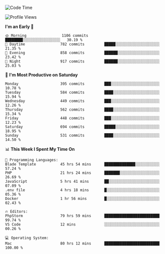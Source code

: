 <!--START_SECTION:waka-->
![Code Time](http://img.shields.io/badge/Code%20Time-2%2C539%20hrs%2048%20mins-blue)

![Profile Views](http://img.shields.io/badge/Profile%20Views-0-blue)

**I'm an Early 🐤** 

```text
🌞 Morning                1106 commits        ████████░░░░░░░░░░░░░░░░░   30.19 % 
🌆 Daytime                782 commits         █████░░░░░░░░░░░░░░░░░░░░   21.35 % 
🌃 Evening                858 commits         ██████░░░░░░░░░░░░░░░░░░░   23.42 % 
🌙 Night                  917 commits         ██████░░░░░░░░░░░░░░░░░░░   25.03 % 
```
📅 **I'm Most Productive on Saturday** 

```text
Monday                   395 commits         ███░░░░░░░░░░░░░░░░░░░░░░   10.78 % 
Tuesday                  584 commits         ████░░░░░░░░░░░░░░░░░░░░░   15.94 % 
Wednesday                449 commits         ███░░░░░░░░░░░░░░░░░░░░░░   12.26 % 
Thursday                 562 commits         ████░░░░░░░░░░░░░░░░░░░░░   15.34 % 
Friday                   448 commits         ███░░░░░░░░░░░░░░░░░░░░░░   12.23 % 
Saturday                 694 commits         █████░░░░░░░░░░░░░░░░░░░░   18.95 % 
Sunday                   531 commits         ████░░░░░░░░░░░░░░░░░░░░░   14.50 % 
```


📊 **This Week I Spent My Time On** 

```text
💬 Programming Languages: 
Blade Template           45 hrs 54 mins      ██████████████░░░░░░░░░░░   57.24 % 
PHP                      21 hrs 24 mins      ███████░░░░░░░░░░░░░░░░░░   26.69 % 
JavaScript               5 hrs 41 mins       ██░░░░░░░░░░░░░░░░░░░░░░░   07.09 % 
.env file                4 hrs 18 mins       █░░░░░░░░░░░░░░░░░░░░░░░░   05.36 % 
Docker                   1 hr 56 mins        █░░░░░░░░░░░░░░░░░░░░░░░░   02.43 % 

🔥 Editors: 
PhpStorm                 79 hrs 59 mins      █████████████████████████   99.74 % 
VS Code                  12 mins             ░░░░░░░░░░░░░░░░░░░░░░░░░   00.26 % 

💻 Operating System: 
Mac                      80 hrs 12 mins      █████████████████████████   100.00 % 
```


<!--END_SECTION:waka-->
